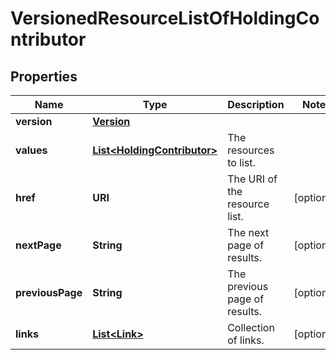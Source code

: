 

# VersionedResourceListOfHoldingContributor


## Properties

Name | Type | Description | Notes
------------ | ------------- | ------------- | -------------
**version** | [**Version**](Version.md) |  | 
**values** | [**List&lt;HoldingContributor&gt;**](HoldingContributor.md) | The resources to list. | 
**href** | **URI** | The URI of the resource list. |  [optional]
**nextPage** | **String** | The next page of results. |  [optional]
**previousPage** | **String** | The previous page of results. |  [optional]
**links** | [**List&lt;Link&gt;**](Link.md) | Collection of links. |  [optional]



